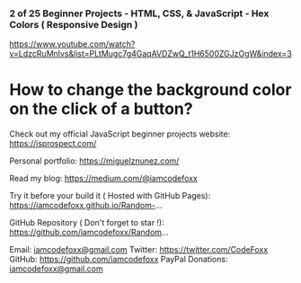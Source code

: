 


### 2 of 25 Beginner Projects - HTML, CSS, & JavaScript - Hex Colors ( Responsive Design )
https://www.youtube.com/watch?v=LdzcRuMnlvs&list=PLtMugc7g4GaqAVDZwQ_t1H6500ZGJzOgW&index=3

# How to change the background color on the click of a button?

Check out my official JavaScript beginner projects website:
https://jsprospect.com/

Personal portfolio:
https://miguelznunez.com/

Read my blog:
https://medium.com/@iamcodefoxx

Try it before your build it ( Hosted with GitHub Pages):
https://iamcodefoxx.github.io/Random-...

GitHub Repository ( Don't forget to star !):
https://github.com/iamcodefoxx/Random...

Email:       iamcodefoxx@gmail.com
Twitter:    https://twitter.com/CodeFoxx
GitHub:    https://github.com/iamcodefoxx
PayPal Donations: iamcodefoxx@gmail.com
